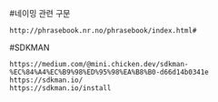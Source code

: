 #네이밍 관련 구문
```
http://phrasebook.nr.no/phrasebook/index.html#
```
#SDKMAN 
```
https://medium.com/@mini.chicken.dev/sdkman-%EC%84%A4%EC%B9%98%ED%95%98%EA%B8%B0-d66d14b0341e
https://sdkman.io/
https://sdkman.io/install
```